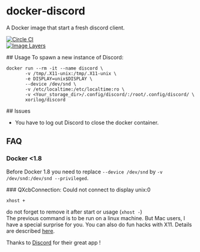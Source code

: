 # docker-discord
A Docker image that start a fresh discord client. 

[![Circle CI](https://circleci.com/gh/xorilog/docker-discord.svg?style=shield)](https://circleci.com/gh/xorilog/docker-discord)  
[![Image Layers](https://images.microbadger.com/badges/image/xorilog/discord.svg)](https://microbadger.com/images/xorilog/discord)   


## Usage
To spawn a new instance of Discord:

```shell
docker run --rm -it --name discord \
       -v /tmp/.X11-unix:/tmp/.X11-unix \
       -e DISPLAY=unix$DISPLAY \
       --device /dev/snd \
       -v /etc/localtime:/etc/localtime:ro \
       -v <Your_storage_dir>/.config/discord/:/root/.config/discord/ \
       xorilog/discord
```
## Issues
* You have to log out Discord to close the docker container.  


## FAQ
### Docker <1.8
Before Docker 1.8 you need to replace `--device /dev/snd` by `-v /dev/snd:/dev/snd --privileged`.  


### QXcbConnection: Could not connect to display unix:0
```shell
xhost +
```
do not forget to remove it after start or usage (`xhost -`)  
The previous command is to be run on a linux machine. But Mac users, I have a special surprise for you. You can also do fun hacks with X11. Details are described [here](https://github.com/docker/docker/issues/8710).


Thanks to [Discord](https://discordapp.com/) for their great app !
